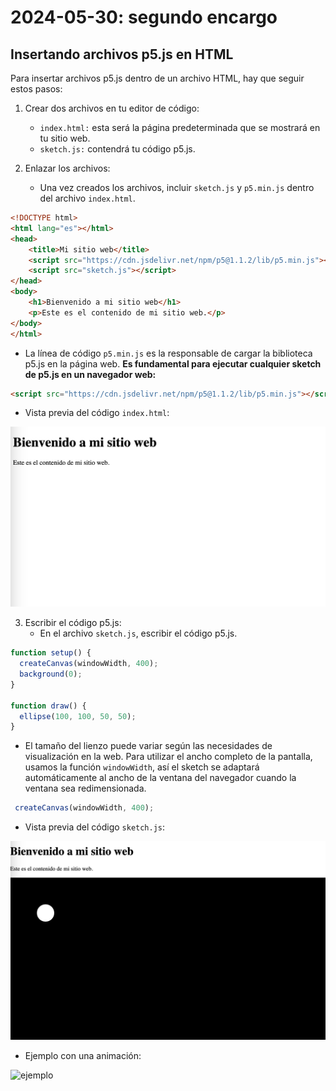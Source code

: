 # 2024-05-30: segundo encargo

## Insertando archivos p5.js en HTML

Para insertar archivos p5.js dentro de un archivo HTML, hay que seguir estos pasos:

1. Crear dos archivos en tu editor de código:
    - ```index.html:``` esta será la página predeterminada que se mostrará en tu sitio web.
    - ```sketch.js:``` contendrá tu código p5.js.
      
2. Enlazar los archivos:
     - Una vez creados los archivos, incluir ```sketch.js``` y ```p5.min.js``` dentro del archivo ```index.html```.

```html
<!DOCTYPE html>
<html lang="es"></html>
<head>
    <title>Mi sitio web</title>
    <script src="https://cdn.jsdelivr.net/npm/p5@1.1.2/lib/p5.min.js"></script>
    <script src="sketch.js"></script>
</head>
<body>
    <h1>Bienvenido a mi sitio web</h1>
    <p>Este es el contenido de mi sitio web.</p>
</body>
</html>
```
  - La línea de código ```p5.min.js``` es la responsable de cargar la biblioteca p5.js en la página web. **Es fundamental para ejecutar cualquier sketch de p5.js en un navegador web:**

```html
<script src="https://cdn.jsdelivr.net/npm/p5@1.1.2/lib/p5.min.js"></script>
```
- Vista previa del código ```index.html```:

![html en la web](./htmlWeb.png)

3. Escribir el código p5.js:
     - En el archivo ```sketch.js```, escribir el código p5.js.
```JavaScript
function setup() {
  createCanvas(windowWidth, 400);
  background(0);
}

function draw() {
  ellipse(100, 100, 50, 50);
}
```
  - El tamaño del lienzo puede variar según las necesidades de visualización en la web. Para utilizar el ancho completo de la pantalla, usamos la función ```windowWidth```, así el sketch se adaptará automáticamente al ancho de la ventana del navegador cuando la ventana sea redimensionada.
```JavaScript
 createCanvas(windowWidth, 400);
```
- Vista previa del código ```sketch.js```:

![js en la web](./jsWeb.png)

- Ejemplo con una animación:

![ejemplo](./ejemplo.gif)

